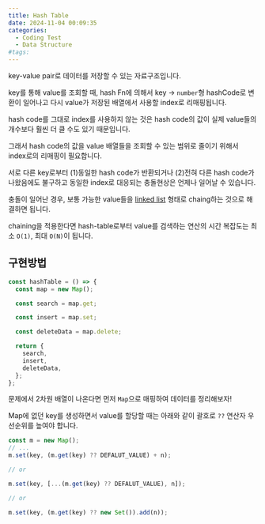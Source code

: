 ```yaml
---
title: Hash Table
date: 2024-11-04 00:09:35
categories:
  - Coding Test
  - Data Structure
#tags:
---
```

key-value pair로 데이터를 저장할 수 있는 자료구조입니다.

key를 통해 value를 조회할 때, hash Fn에 의해서 key -> `number`형 hashCode로 변환이 일어나고 다시 value가 저장된 배열에서 사용할 index로 리매핑됩니다.

hash code를 그대로 index를 사용하지 않는 것은 hash code의 값이 실제 value들의 개수보다 훨씬 더 클 수도 있기 때문입니다.

그래서 hash code의 값을 value 배열들을 조회할 수 있는 범위로 줄이기 위해서 index로의 리매핑이 필요합니다.

서로 다른 key로부터 (1)동일한 hash code가 반환되거나 (2)전혀 다른 hash code가 나왔음에도 불구하고 동일한 index로 대응되는 충돌현상은 언제나 일어날 수 있습니다.

충돌이 일어난 경우, 보통 가능한 value들을 [linked list](../linked-list) 형태로 chaing하는 것으로 해결하면 됩니다.

chaining을 적용한다면 hash-table로부터 value를 검색하는 연산의 시간 복잡도는 최소 `O(1)`, 최대 `O(N)`이 됩니다.

## 구현방법

```js
const hashTable = () => {
  const map = new Map();

  const search = map.get;

  const insert = map.set;

  const deleteData = map.delete;

  return {
    search,
    insert,
    deleteData,
  };
};
```

문제에서 2차원 배열이 나온다면 먼저 `Map`으로 매핑하여 데이터를 정리해보자!

Map에 없던 key를 생성하면서 value를 할당할 때는 아래와 같이 괄호로 `??` 연산자 우선순위를 높여야 합니다.

```js
const m = new Map();
// ...
m.set(key, (m.get(key) ?? DEFALUT_VALUE) + n);

// or

m.set(key, [...(m.get(key) ?? DEFALUT_VALUE), n]);

// or

m.set(key, (m.get(key) ?? new Set()).add(n));
```
